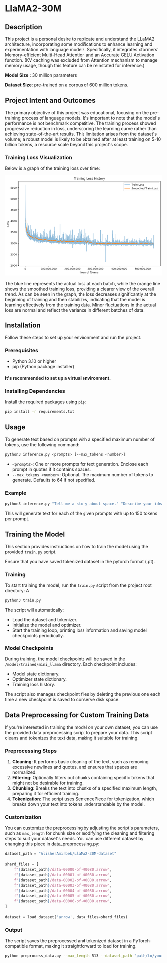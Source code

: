 # LlaMA2-30M
## Description
This project is a personal desire to replicate and understand the LLaMA2 architecture, incorporating some modifications to enhance learning and experimentation with language models. Specifically, it integrates xformers' Memory-efficient Multi-Head Attention and an Accurate GELU Activation function. (KV caching was excluded from Attention mechanism to manage memory usage, though this feature can be reinstated for inference.)

**Model Size** : 30 million parameters

**Dataset Size**: pre-trained on a corpus of 600 million tokens. 

## Project Intent and Outcomes
The primary objective of this project was educational, focusing on the pre-training process of language models. It's important to note that the model's performance is not benchmark competitive. The training process showed progressive reduction in loss, underscoring the learning curve rather than achieving state-of-the-art results. This limitation arises from the dataset's volume; a robust model is likely to be obtained after at least training on 5-10 billion tokens, a resource scale beyond this project's scope.
### Training Loss Visualization

Below is a graph of the training loss over time:

![Training Loss History](data/train_loss.png)

The blue line represents the actual loss at each batch, while the orange line shows the smoothed training loss, providing a clearer view of the overall trend. As can be seen in the graph, the loss decreases significantly at the beginning of training and then stabilizes, indicating that the model is learning effectively from the training data. Minor fluctuations in the actual loss are normal and reflect the variance in different batches of data.

## Installation

Follow these steps to set up your environment and run the project.

### Prerequisites

- Python 3.10 or higher
- pip (Python package installer)

#### It's recommended to set up a virtual environment.

### Installing Dependencies

Install the required packages using `pip`:

```bash
pip install -r requirements.txt
```

## Usage

To generate text based on prompts with a specified maximum number of tokens, use the following command:

```bash
python3 inference.py <prompts> [--max_tokens <number>]
```

- `<prompts>`: One or more prompts for text generation. Enclose each prompt in quotes if it contains spaces.
- `--max_tokens <number>`: Optional. The maximum number of tokens to generate. Defaults to 64 if not specified.

### Example

```bash
python3 inference.py "Tell me a story about space." "Describe your ideal vacation." --max_tokens 150
```

This will generate text for each of the given prompts with up to 150 tokens per prompt.

## Training the Model

This section provides instructions on how to train the model using the provided `train.py` script.

Ensure that you have saved tokenized dataset in the pytorch format (.pt).

### Training

To start training the model, run the `train.py` script from the project root directory:
A
```bash
python3 train.py
```

The script will automatically:

- Load the dataset and tokenizer.
- Initialize the model and optimizer.
- Start the training loop, printing loss information and saving model checkpoints periodically.

### Model Checkpoints

During training, the model checkpoints will be saved in the `/model/trained/mini_llama` directory. Each checkpoint includes:

- Model state dictionary.
- Optimizer state dictionary.
- Training loss history.

The script also manages checkpoint files by deleting the previous one each time a new checkpoint is saved to conserve disk space.

## Data Preprocessing for Custom Training Data

If you're interested in training the model on your own dataset, you can use the provided data preprocessing script to prepare your data. This script cleans and tokenizes the text data, making it suitable for training.

### Preprocessing Steps

1. **Cleaning**: It performs basic cleaning of the text, such as removing excessive newlines and quotes, and ensures that spaces are normalized.
2. **Filtering**: Optionally filters out chunks containing specific tokens that might not be desirable for training.
3. **Chunking**: Breaks the text into chunks of a specified maximum length, preparing it for efficient training.
4. **Tokenization**: The script uses SentencePiece for tokenization, which breaks down your text into tokens understandable by the model.

### Customization

You can customize the preprocessing by adjusting the script's parameters, such as `max_length` for chunk size or modifying the cleaning and filtering steps to suit your dataset's needs.
You can use different dataset by changing this piece in data_preprocessing.py:
```python
dataset_path = "AlisherAmirbek/LlaMA2-30M-dataset"

shard_files = [
    f"{dataset_path}/data-00000-of-00080.arrow",
    f"{dataset_path}/data-00001-of-00080.arrow",
    f"{dataset_path}/data-00002-of-00080.arrow",
    f"{dataset_path}/data-00003-of-00080.arrow",
    f"{dataset_path}/data-00004-of-00080.arrow",
    f"{dataset_path}/data-00005-of-00080.arrow",
    f"{dataset_path}/data-00006-of-00080.arrow",
]

dataset = load_dataset('arrow', data_files=shard_files)
```
### Output
The script saves the preprocessed and tokenized dataset in a PyTorch-compatible format, making it straightforward to load for training.
```bash
python preprocess_data.py --max_length 513 --dataset_path "path/to/your/dataset" --tokenizer_path "path/to/your/tokenizer.model" --output_path "path/to/save/dataset_tokenized.pth"
```

